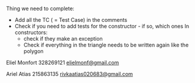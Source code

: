 Thing we need to complete:
 - Add all the TC ( = Test Case) in the comments
 - Check if you need to add tests for the constructor - if so, which ones
In constructors:
   - check if they make an exception
   - Check if everything in the triangle needs to be written again like the polygon

Eliel Monfort
328269121
elielmonf@gmail.com
  
Ariel Atias
215863135
rivkaatias020683@gmail.com
